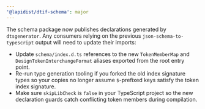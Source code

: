 ```yaml
---
'@lapidist/dtif-schema': major
---
```


The schema package now publishes declarations generated by `dtsgenerator`. Any consumers relying on the previous `json-schema-to-typescript` output will need to update their imports:

- Update `schema/index.d.ts` references to the new `TokenMemberMap` and `DesignTokenInterchangeFormat` aliases exported from the root entry point.
- Re-run type generation tooling if you forked the old index signature types so your copies no longer assume `$`-prefixed keys satisfy the token index signature.
- Make sure `skipLibCheck` is `false` in your TypeScript project so the new declaration guards catch conflicting token members during compilation.
